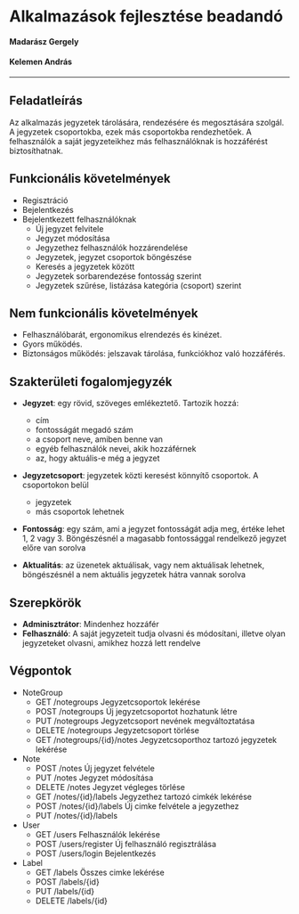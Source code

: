 ﻿# Alkalmazások fejlesztése beadandó


#### Madarász Gergely
#### Kelemen András
***

## Feladatleírás
Az alkalmazás jegyzetek tárolására, rendezésére és megosztására szolgál. A jegyzetek csoportokba,
ezek más csoportokba rendezhetőek. A felhasználók a saját jegyzeteikhez más felhasználóknak 
is hozzáférést biztosíthatnak.

## Funkcionális követelmények
* Regisztráció
* Bejelentkezés
* Bejelentkezett felhasználóknak
	- Új jegyzet felvitele
	- Jegyzet módosítása
	- Jegyzethez felhasználók hozzárendelése
	- Jegyzetek, jegyzet csoportok böngészése
	- Keresés a jegyzetek között 
	- Jegyzetek sorbarendezése fontosság szerint
	- Jegyzetek szűrése, listázása kategória (csoport) szerint

## Nem funkcionális követelmények
* Felhasználóbarát, ergonomikus elrendezés és kinézet.
* Gyors működés.
* Biztonságos működés: jelszavak tárolása, funkciókhoz való hozzáférés.

## Szakterületi fogalomjegyzék
* **Jegyzet**: egy rövid, szöveges emlékeztető. Tartozik hozzá: 
	- cím
	- fontosságát megadó szám 
	- a csoport neve, amiben benne van 
	- egyéb felhasználók nevei, akik hozzáférnek
	- az, hogy aktuális-e még a jegyzet

* **Jegyzetcsoport**: jegyzetek közti keresést könnyítő csoportok. A csoportokon belül 
	- jegyzetek
	- más csoportok lehetnek

* **Fontosság**: egy szám, ami a jegyzet fontosságát adja meg, értéke lehet 1, 2 vagy 3. Böngészésnél
a magasabb fontossággal rendelkező jegyzet előre van sorolva 

* **Aktualitás**: az üzenetek aktuálisak, vagy nem aktuálisak lehetnek, böngészésnél a nem aktuális 
jegyzetek hátra vannak sorolva

## Szerepkörök
* **Adminisztrátor**: Mindenhez hozzáfér
* **Felhasználó**: A saját jegyzeteit tudja olvasni és módosítani, illetve olyan jegyzeteket olvasni, 
amikhez hozzá lett rendelve


## Végpontok

* NoteGroup
	- GET /notegroups Jegyzetcsoportok lekérése
	- POST /notegroups Új jegyzetcsoportot hozhatunk létre	
	- PUT /notegroups Jegyzetcsoport nevének megváltoztatása
	- DELETE /notegroups Jegyzetcsoport törlése
	- GET /notegroups/{id}/notes Jegyzetcsoporthoz tartozó jegyzetek lekérése
* Note
	- POST /notes Új jegyzet felvétele
	- PUT /notes Jegyzet módosítása
	- DELETE /notes Jegyzet végleges törlése
	- GET /notes/{id}/labels Jegyzethez tartozó cimkék lekérése
	- POST /notes/{id}/labels Új cimke felvétele a jegyzethez
	- PUT /notes/{id}/labels
* User
	- GET /users Felhasználók lekérése
	- POST /users/register Új felhasználó regisztrálása
	- POST /users/login Bejelentkezés
* Label
	- GET /labels Összes cimke lekérése
	- POST /labels/{id}
	- PUT /labels/{id}
	- DELETE /labels/{id}

